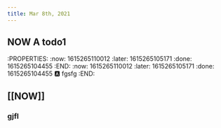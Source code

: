 ```yaml
---
title: Mar 8th, 2021
---
```


## NOW A todo1
:PROPERTIES:
:now: 1615265110012
:later: 1615265105171
:done: 1615265104455
:END:
:now: 1615265110012
:later: 1615265105171
:done: 1615265104455
:a: fgsfg
:END:
## [[NOW]]
### gjfl
###
